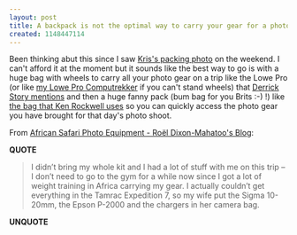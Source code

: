 ```yaml
---
layout: post
title: A backpack is not the optimal way to carry your gear for a photo shoot
created: 1148447114
---
```

<p> Been thinking abut this since I saw <a href="http://flickr.com/photos/kk/149957531/">Kris&#39;s packing photo</a> on the weekend.  I can&#39;t afford it at the moment but it sounds like the best way to go is with a huge bag with wheels to carry all your photo gear on a trip like the Lowe Pro (or like <a href="/rt/archives/2006/03/30/lowepro-computrekker-aw-backpack-is-what-kris-and-i-carry-all-our-photo-video-and-computer-gear">my Lowe Pro Computrekker</a> if you can&#39;t stand wheels) that <a href="http://www.thedigitalstory.com/blog/2006/05/review_lowepro_rolli.html">Derrick Story mentions</a> and then a huge fanny pack (bum bag for you Brits :-) !) like <a href="http://www.kenrockwell.com/tech/bags.htm">the bag that Ken Rockwell uses</a> so you can quickly access the photo gear you have brought for that day&#39;s photo shoot. </p><p> From  <a href="http://www.roelphoto.com/blog/2006_05_01_archive.html#114835290881206196">African Safari Photo Equipment - Ro&euml;l Dixon-Mahatoo&#39;s Blog</a>: </p><p> <strong>QUOTE</strong> </p><blockquote> I didn&rsquo;t bring my whole kit and I had a lot of stuff with me on this trip &ndash; I don&rsquo;t need to go to the gym for a while now since I got a lot of weight training in Africa carrying my gear. I actually couldn&rsquo;t get everything in the Tamrac Expedition 7, so my wife put the Sigma 10-20mm, the Epson P-2000 and the chargers in her camera bag. </blockquote><p> <strong>UNQUOTE</strong> </p>
